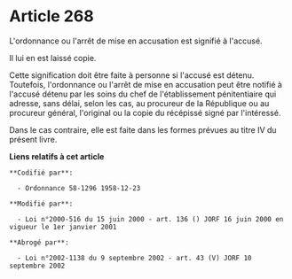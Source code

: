 # Article 268

L'ordonnance ou l'arrêt de mise en accusation est signifié à l'accusé.

Il lui en est laissé copie.

Cette signification doit être faite à personne si l'accusé est détenu. Toutefois, l'ordonnance ou l'arrêt de mise en
accusation peut être notifié à l'accusé détenu par les soins du chef de l'établissement pénitentiaire qui adresse, sans
délai, selon les cas, au procureur de la République ou au procureur général, l'original ou la copie du récépissé signé par
l'intéressé.

Dans le cas contraire, elle est faite dans les formes prévues au titre IV du présent livre.

**Liens relatifs à cet article**

	**Codifié par**:

	  - Ordonnance 58-1296 1958-12-23

	**Modifié par**:

	  - Loi n°2000-516 du 15 juin 2000 - art. 136 () JORF 16 juin 2000 en vigueur le 1er janvier 2001

	**Abrogé par**:

	  - Loi n°2002-1138 du 9 septembre 2002 - art. 43 (V) JORF 10 septembre 2002
